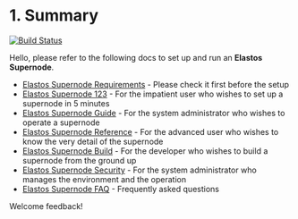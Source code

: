 # 1. Summary

[![Build Status](https://travis-ci.com/elastos/Elastos.ELA.Supernode.svg?branch=master)](https://travis-ci.com/elastos/Elastos.ELA.Supernode)

Hello, please refer to the following docs to set up and run an **Elastos Supernode**.

* [Elastos Supernode Requirements](elastos\_supernode\_usage.md#1-requirements) - Please check it first before the setup
* [Elastos Supernode 123](elastos\_supernode\_123.md) - For the impatient user who wishes to set up a supernode in 5 minutes
* [Elastos Supernode Guide](elastos\_supernode\_usage.md) - For the system administrator who wishes to operate a supernode
* [Elastos Supernode Reference](elastos\_supernode\_reference\_zh.md) - For the advanced user who wishes to know the very detail of the supernode
* [Elastos Supernode Build](elastos\_supernode\_build.md) - For the developer who wishes to build a supernode from the ground up
* [Elastos Supernode Security](elastos\_supernode\_security\_zh.md) - For the system administrator who manages the environment and the operation
* [Elastos Supernode FAQ](elastos\_supernode\_faq.md) - Frequently asked questions

Welcome feedback!

